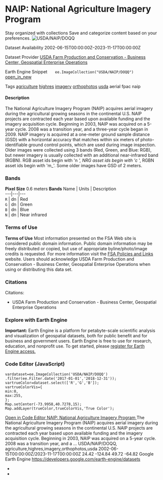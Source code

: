  
#  NAIP: National Agriculture Imagery Program 
Stay organized with collections  Save and categorize content based on your preferences. 
![USDA/NAIP/DOQQ](https://developers.google.com/earth-engine/datasets/images/USDA/USDA_NAIP_DOQQ_sample.png) 

Dataset Availability
    2002-06-15T00:00:00Z–2023-11-17T00:00:00Z 

Dataset Provider
     [ USDA Farm Production and Conservation - Business Center, Geospatial Enterprise Operations ](https://naip-usdaonline.hub.arcgis.com/) 

Earth Engine Snippet
     `    ee.ImageCollection("USDA/NAIP/DOQQ")   ` [ open_in_new ](https://code.earthengine.google.com/?scriptPath=Examples:Datasets/USDA/USDA_NAIP_DOQQ) 

Tags
     [agriculture](https://developers.google.com/earth-engine/datasets/tags/agriculture) [highres](https://developers.google.com/earth-engine/datasets/tags/highres) [imagery](https://developers.google.com/earth-engine/datasets/tags/imagery) [orthophotos](https://developers.google.com/earth-engine/datasets/tags/orthophotos) [usda](https://developers.google.com/earth-engine/datasets/tags/usda)
aerial
fpac
naip
#### Description
The National Agriculture Imagery Program (NAIP) acquires aerial imagery during the agricultural growing seasons in the continental U.S.
NAIP projects are contracted each year based upon available funding and the imagery acquisition cycle. Beginning in 2003, NAIP was acquired on a 5-year cycle. 2008 was a transition year, and a three-year cycle began in 2009.
NAIP imagery is acquired at a one-meter ground sample distance (GSD) with a horizontal accuracy that matches within six meters of photo-identifiable ground control points, which are used during image inspection.
Older images were collected using 3 bands (Red, Green, and Blue: RGB), but newer imagery is usually collected with an additional near-infrared band (RGBN). RGB asset ids begin with 'n _', NRG asset ids begin with 'c_ ', RGBN asset ids begin with 'm_'.
Some older images have GSD of 2 meters.
### Bands
**Pixel Size** 0.6 meters 
**Bands**
Name | Units | Description  
---|---|---  
`R` | dn | Red  
`G` | dn | Green  
`B` | dn | Blue  
`N` | dn | Near infrared  
### Terms of Use
**Terms of Use**
Most information presented on the FSA Web site is considered public domain information. Public domain information may be freely distributed or copied, but use of appropriate byline/photo/image credits is requested. For more information visit the [FSA Policies and Links](https://www.fsa.usda.gov/help/policies-and-links) website.
Users should acknowledge USDA Farm Production and Conservation - Business Center, Geospatial Enterprise Operations when using or distributing this data set.
### Citations
Citations:
  * USDA Farm Production and Conservation - Business Center, Geospatial Enterprise Operations


### Explore with Earth Engine
**Important:** Earth Engine is a platform for petabyte-scale scientific analysis and visualization of geospatial datasets, both for public benefit and for business and government users. Earth Engine is free to use for research, education, and nonprofit use. To get started, please [register for Earth Engine access.](https://console.cloud.google.com/earth-engine)
### Code Editor (JavaScript)
```
vardataset=ee.ImageCollection('USDA/NAIP/DOQQ')
.filter(ee.Filter.date('2017-01-01','2018-12-31'));
vartrueColor=dataset.select(['R','G','B']);
vartrueColorVis={
min:0,
max:255,
};
Map.setCenter(-73.9958,40.7278,15);
Map.addLayer(trueColor,trueColorVis,'True Color');
```
[ Open in Code Editor ](https://code.earthengine.google.com/?scriptPath=Examples:Datasets/USDA/USDA_NAIP_DOQQ)
[ NAIP: National Agriculture Imagery Program ](https://developers.google.com/earth-engine/datasets/catalog/USDA_NAIP_DOQQ)
The National Agriculture Imagery Program (NAIP) acquires aerial imagery during the agricultural growing seasons in the continental U.S. NAIP projects are contracted each year based upon available funding and the imagery acquisition cycle. Beginning in 2003, NAIP was acquired on a 5-year cycle. 2008 was a transition year, and a …
USDA/NAIP/DOQQ, agriculture,highres,imagery,orthophotos,usda 
2002-06-15T00:00:00Z/2023-11-17T00:00:00Z
24.42 -124.84 49.72 -64.82 
Google Earth Engine
https://developers.google.com/earth-engine/datasets
  * [ ](https://doi.org/https://naip-usdaonline.hub.arcgis.com/)
  * [ ](https://doi.org/https://developers.google.com/earth-engine/datasets/catalog/USDA_NAIP_DOQQ)


